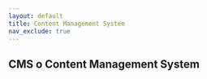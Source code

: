 ```yaml
---
layout: default
title: Content Management System
nav_exclude: true
---
```


## CMS o Content Management System

